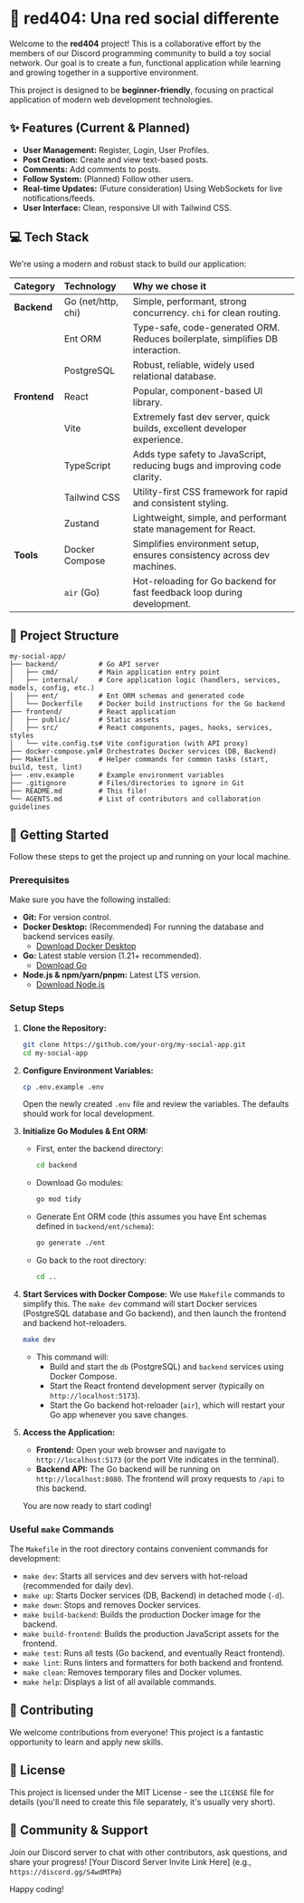 
# 🚀 **red404**: Una red social differente

Welcome to the **red404** project! This is a collaborative effort by the members of our Discord programming community to build a toy social network. Our goal is to create a fun, functional application while learning and growing together in a supportive environment.

This project is designed to be **beginner-friendly**, focusing on practical application of modern web development technologies.

## ✨ Features (Current & Planned)

*   **User Management:** Register, Login, User Profiles.
*   **Post Creation:** Create and view text-based posts.
*   **Comments:** Add comments to posts.
*   **Follow System:** (Planned) Follow other users.
*   **Real-time Updates:** (Future consideration) Using WebSockets for live notifications/feeds.
*   **User Interface:** Clean, responsive UI with Tailwind CSS.

## 💻 Tech Stack

We're using a modern and robust stack to build our application:

| Category  | Technology       | Why we chose it                                                                 |
| :-------- | :--------------- | :------------------------------------------------------------------------------ |
| **Backend** | Go (net/http, chi) | Simple, performant, strong concurrency. `chi` for clean routing.                |
|           | Ent ORM          | Type-safe, code-generated ORM. Reduces boilerplate, simplifies DB interaction. |
|           | PostgreSQL       | Robust, reliable, widely used relational database.                              |
| **Frontend**| React            | Popular, component-based UI library.                                            |
|           | Vite             | Extremely fast dev server, quick builds, excellent developer experience.        |
|           | TypeScript       | Adds type safety to JavaScript, reducing bugs and improving code clarity.       |
|           | Tailwind CSS     | Utility-first CSS framework for rapid and consistent styling.                   |
|           | Zustand          | Lightweight, simple, and performant state management for React.                 |
| **Tools** | Docker Compose   | Simplifies environment setup, ensures consistency across dev machines.          |
|           | `air` (Go)       | Hot-reloading for Go backend for fast feedback loop during development.         |

## 📂 Project Structure

```
my-social-app/
├── backend/          # Go API server
│   ├── cmd/          # Main application entry point
│   ├── internal/     # Core application logic (handlers, services, models, config, etc.)
│   ├── ent/          # Ent ORM schemas and generated code
│   └── Dockerfile    # Docker build instructions for the Go backend
├── frontend/         # React application
│   ├── public/       # Static assets
│   ├── src/          # React components, pages, hooks, services, styles
│   └── vite.config.ts# Vite configuration (with API proxy)
├── docker-compose.yml# Orchestrates Docker services (DB, Backend)
├── Makefile          # Helper commands for common tasks (start, build, test, lint)
├── .env.example      # Example environment variables
├── .gitignore        # Files/directories to ignore in Git
├── README.md         # This file!
└── AGENTS.md         # List of contributors and collaboration guidelines
```

## 🚀 Getting Started

Follow these steps to get the project up and running on your local machine.

### Prerequisites

Make sure you have the following installed:

*   **Git:** For version control.
*   **Docker Desktop:** (Recommended) For running the database and backend services easily.
    *   [Download Docker Desktop](https://www.docker.com/products/docker-desktop/)
*   **Go:** Latest stable version (1.21+ recommended).
    *   [Download Go](https://go.dev/dl/)
*   **Node.js & npm/yarn/pnpm:** Latest LTS version.
    *   [Download Node.js](https://nodejs.org/en/download/)

### Setup Steps

1.  **Clone the Repository:**
    ```bash
    git clone https://github.com/your-org/my-social-app.git
    cd my-social-app
    ```

2.  **Configure Environment Variables:**
    ```bash
    cp .env.example .env
    ```
    Open the newly created `.env` file and review the variables. The defaults should work for local development.

3.  **Initialize Go Modules & Ent ORM:**
    *   First, enter the backend directory:
        ```bash
        cd backend
        ```
    *   Download Go modules:
        ```bash
        go mod tidy
        ```
    *   Generate Ent ORM code (this assumes you have Ent schemas defined in `backend/ent/schema`):
        ```bash
        go generate ./ent
        ```
    *   Go back to the root directory:
        ```bash
        cd ..
        ```

4.  **Start Services with Docker Compose:**
    We use `Makefile` commands to simplify this. The `make dev` command will start Docker services (PostgreSQL database and Go backend), and then launch the frontend and backend hot-reloaders.

    ```bash
    make dev
    ```
    *   This command will:
        *   Build and start the `db` (PostgreSQL) and `backend` services using Docker Compose.
        *   Start the React frontend development server (typically on `http://localhost:5173`).
        *   Start the Go backend hot-reloader (`air`), which will restart your Go app whenever you save changes.

5.  **Access the Application:**
    *   **Frontend:** Open your web browser and navigate to `http://localhost:5173` (or the port Vite indicates in the terminal).
    *   **Backend API:** The Go backend will be running on `http://localhost:8080`. The frontend will proxy requests to `/api` to this backend.

    You are now ready to start coding!

### Useful `make` Commands

The `Makefile` in the root directory contains convenient commands for development:

*   `make dev`: Starts all services and dev servers with hot-reload (recommended for daily dev).
*   `make up`: Starts Docker services (DB, Backend) in detached mode (`-d`).
*   `make down`: Stops and removes Docker services.
*   `make build-backend`: Builds the production Docker image for the backend.
*   `make build-frontend`: Builds the production JavaScript assets for the frontend.
*   `make test`: Runs all tests (Go backend, and eventually React frontend).
*   `make lint`: Runs linters and formatters for both backend and frontend.
*   `make clean`: Removes temporary files and Docker volumes.
*   `make help`: Displays a list of all available commands.

## 🤝 Contributing

We welcome contributions from everyone! This project is a fantastic opportunity to learn and apply new skills.

## 📄 License

This project is licensed under the MIT License - see the `LICENSE` file for details (you'll need to create this file separately, it's usually very short).

## 💬 Community & Support

Join our Discord server to chat with other contributors, ask questions, and share your progress!
[Your Discord Server Invite Link Here] (e.g., `https://discord.gg/S4wdMTPm`)

Happy coding!
